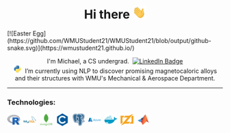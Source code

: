 <h1 align="center">
  Hi there <img src="https://github.com/WMUStudent21/WMUStudent21/blob/main/wave.gif" height="30"/> <br>
</h1>
<!-- 
<div align="center">
  <a href="https://wmustudent21.github.io/">
    <img src="https://github.com/WMUStudent21/WMUStudent21/blob/output/github-snake.svg"/>
  </a>
</div> -->
[![Easter Egg](https://github.com/WMUStudent21/WMUStudent21/blob/output/github-snake.svg)](https://wmustudent21.github.io/)

<p align="center">
  I'm Michael, a CS undergrad.&nbsp;
<a href="https://www.linkedin.com/in/michael-loh-9b76b4114/">
  <img src="https://img.shields.io/badge/-LinkedIn-blue?style=flat&logo=Linkedin&logoColor=white" alt="LinkedIn Badge"/>
</a> 
  <br> 
  <img src="https://github.com/devicons/devicon/blob/master/icons/python/python-original.svg" title="Python" alt="Python" height="20"/>&nbsp; 
    I’m currently using NLP to discover promising magnetocaloric alloys and their structures with WMU's Mechanical & Aerospace Department.
</p>
 
---

### Technologies:
<div>
  <img src="https://github.com/devicons/devicon/blob/master/icons/r/r-original.svg" title="R" width="30" height="30"/>&nbsp;
  <img src="https://github.com/devicons/devicon/blob/master/icons/mysql/mysql-original-wordmark.svg" title="MySQL" width="30" height="30"/>&nbsp;
  <img src="https://github.com/devicons/devicon/blob/master/icons/mongodb/mongodb-plain-wordmark.svg" title="MongoDB" width="30" height="30"/>&nbsp;
  <img src="https://github.com/devicons/devicon/blob/master/icons/c/c-plain.svg" title="C" width="30" height="30"/>&nbsp;
  <img src="https://github.com/devicons/devicon/blob/master/icons/postgresql/postgresql-plain.svg" title="PostgreSQL" width="30" height="30"/>&nbsp;
  <img src="https://github.com/devicons/devicon/blob/master/icons/azure/azure-original-wordmark.svg" title="MS Azure" width="30" height="30"/>&nbsp;
  <img src="https://github.com/devicons/devicon/blob/master/icons/docker/docker-plain.svg" title="Docker" width="30" height="30"/>&nbsp;
  <img src="https://github.com/devicons/devicon/blob/master/icons/zig/zig-original.svg" title="Zig" width="30" height="30"/>&nbsp;
  <img src="https://github.com/devicons/devicon/blob/master/icons/matlab/matlab-original.svg" title="MATLAB" width="30" height="30"/>&nbsp;
</div>
<!--
**WMUStudent21/WMUStudent21** is a ✨ _special_ ✨ repository because its `README.md` (this file) appears on your GitHub profile.

Here are some ideas to get you started:

- 🔭 I’m currently working on ...
- 🌱 I’m currently learning ...
- 👯 I’m looking to collaborate on ...
- 🤔 I’m looking for help with ...
- 💬 Ask me about ...
- 📫 How to reach me: ...
- 😄 Pronouns: ...
- ⚡ Fun fact: ...
-->
